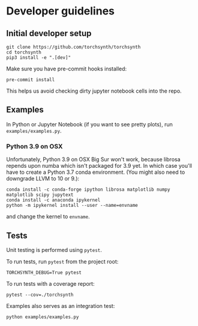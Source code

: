 Developer guidelines
====================

## Initial developer setup

```
git clone https://github.com/torchsynth/torchsynth
cd torchsynth
pip3 install -e ".[dev]"
```

Make sure you have pre-commit hooks installed:
```
pre-commit install
```
This helps us avoid checking dirty jupyter notebook cells into the
repo.

## Examples

In Python or Jupyter Notebook (if you want to see pretty plots),
run `examples/examples.py`.

### Python 3.9 on OSX

Unfortunately, Python 3.9 on OSX Big Sur won't work, because
librosa repends upon numba which isn't packaged for 3.9 yet. In
which case you'll have to create a Python 3.7 conda environment.
(You might also need to downgrade LLVM to 10 or 9.):
```
conda install -c conda-forge ipython librosa matplotlib numpy matplotlib scipy jupytext
conda install -c anaconda ipykernel
python -m ipykernel install --user --name=envname
```
and change the kernel to `envname`.

## Tests

Unit testing is performed using `pytest`.

To run tests, run `pytest` from the project root:
```
TORCHSYNTH_DEBUG=True pytest
```

To run tests with a coverage report:
```
pytest --cov=./torchsynth
```

Examples also serves as an integration test:
```
python examples/examples.py
```
